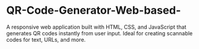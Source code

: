 # QR-Code-Generator-Web-based-
A  responsive web application built with HTML, CSS, and JavaScript that generates QR codes instantly from user input. Ideal for creating scannable codes for text, URLs, and more.
